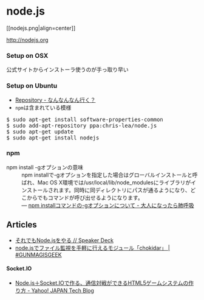 # node.js

[[nodejs.png|align=center]]

http://nodejs.org

### Setup on OSX

公式サイトからインストーラ使うのが手っ取り早い

### Setup on Ubuntu

* [Repository - なんなんなん行く？](https://sites.google.com/site/teyasn001/ubuntu-12-10/ripojitori)
* <code>npm</code>は含まれている模様

<pre>
$ sudo apt-get install software-properties-common
$ sudo add-apt-repository ppa:chris-lea/node.js
$ sudo apt-get update
$ sudo apt-get install nodejs
</pre>

### npm

<dl>
  <dt>npm install -gオプションの意味</dt>
  <dd>npm installで-gオプションを指定した場合はグローバルインストールと呼ばれ、Mac OS X環境では/usr/local/lib/node_modulesにライブラリがインストールされます。同時に同ディレクトリにパスが通るようになり、どこからでもコマンドが呼び出せるようになります。<br> ― <a href="http://d.hatena.ne.jp/replication/20110607/1307458180">npm installコマンドの-gオプションについて - 大人になったら肺呼吸</a></dd>
</dl>


## Articles

- [それでもNode.jsをやる // Speaker Deck](https://speakerdeck.com/yosuke_furukawa/soredemonode-dot-jswoyaru)
- [node.jsでファイル監視を手軽に行えるモジュール「chokidar」 | #GUNMAGISGEEK](http://shimz.me/blog/node-js/4123)

#### Socket.IO
- [Node.js＋Socket.IOで作る、通信対戦ができるHTML5ゲームシステムの作り方 - Yahoo! JAPAN Tech Blog](http://techblog.yahoo.co.jp/javascript/nodejs/online_game_architecture_by_socketio/)

